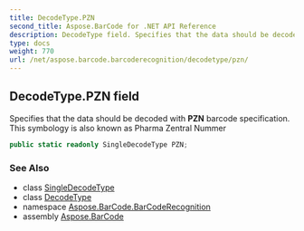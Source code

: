 ```yaml
---
title: DecodeType.PZN
second_title: Aspose.BarCode for .NET API Reference
description: DecodeType field. Specifies that the data should be decoded with PZN barcode specification. This symbology is also known as Pharma Zentral Nummer
type: docs
weight: 770
url: /net/aspose.barcode.barcoderecognition/decodetype/pzn/
---
```

## DecodeType.PZN field

Specifies that the data should be decoded with **PZN** barcode specification. This symbology is also known as Pharma Zentral Nummer

```csharp
public static readonly SingleDecodeType PZN;
```

### See Also

* class [SingleDecodeType](../../singledecodetype/)
* class [DecodeType](../)
* namespace [Aspose.BarCode.BarCodeRecognition](../../decodetype/)
* assembly [Aspose.BarCode](../../../)


